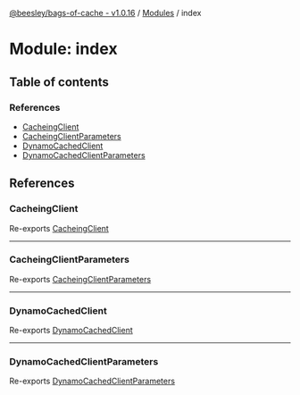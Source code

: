 [@beesley/bags-of-cache - v1.0.16](../README.md) / [Modules](../modules.md) / index

# Module: index

## Table of contents

### References

- [CacheingClient](index.md#cacheingclient)
- [CacheingClientParameters](index.md#cacheingclientparameters)
- [DynamoCachedClient](index.md#dynamocachedclient)
- [DynamoCachedClientParameters](index.md#dynamocachedclientparameters)

## References

### CacheingClient

Re-exports [CacheingClient](../classes/cacheing_client.CacheingClient.md)

___

### CacheingClientParameters

Re-exports [CacheingClientParameters](cacheing_client.md#cacheingclientparameters)

___

### DynamoCachedClient

Re-exports [DynamoCachedClient](../classes/dynamo_client.DynamoCachedClient.md)

___

### DynamoCachedClientParameters

Re-exports [DynamoCachedClientParameters](dynamo_client.md#dynamocachedclientparameters)
